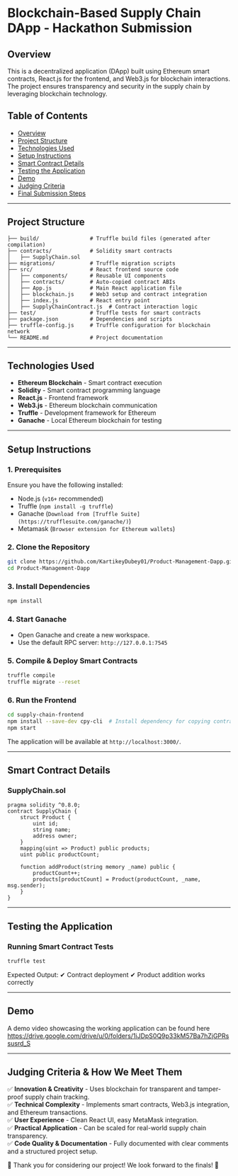 # Blockchain-Based Supply Chain DApp - Hackathon Submission

## Overview

This is a decentralized application (DApp) built using Ethereum smart contracts, React.js for the frontend, and Web3.js for blockchain interactions. The project ensures transparency and security in the supply chain by leveraging blockchain technology.

## Table of Contents

- [Overview](#overview)
- [Project Structure](#project-structure)
- [Technologies Used](#technologies-used)
- [Setup Instructions](#setup-instructions)
- [Smart Contract Details](#smart-contract-details)
- [Testing the Application](#testing-the-application)
- [Demo](#demo)
- [Judging Criteria](#judging-criteria)
- [Final Submission Steps](#final-submission-steps)

---

## Project Structure

```
├── build/                # Truffle build files (generated after compilation)
├── contracts/            # Solidity smart contracts
│   ├── SupplyChain.sol
├── migrations/           # Truffle migration scripts
├── src/                  # React frontend source code
│   ├── components/       # Reusable UI components
│   ├── contracts/        # Auto-copied contract ABIs
│   ├── App.js            # Main React application file
│   ├── blockchain.js     # Web3 setup and contract integration
│   ├── index.js          # React entry point
│   ├── SupplyChainContract.js  # Contract interaction logic
├── test/                 # Truffle tests for smart contracts
├── package.json          # Dependencies and scripts
├── truffle-config.js     # Truffle configuration for blockchain network
└── README.md             # Project documentation
```

---

## Technologies Used

- **Ethereum Blockchain** - Smart contract execution
- **Solidity** - Smart contract programming language
- **React.js** - Frontend framework
- **Web3.js** - Ethereum blockchain communication
- **Truffle** - Development framework for Ethereum
- **Ganache** - Local Ethereum blockchain for testing

---

## Setup Instructions

### 1. Prerequisites

Ensure you have the following installed:

- Node.js (`v16+` recommended)
- Truffle (`npm install -g truffle`)
- Ganache (`Download from [Truffle Suite](https://trufflesuite.com/ganache/)`)
- Metamask (`Browser extension for Ethereum wallets`)

### 2. Clone the Repository

```sh
git clone https://github.com/KartikeyDubey01/Product-Management-Dapp.git
cd Product-Management-Dapp
```

### 3. Install Dependencies

```sh
npm install
```

### 4. Start Ganache

- Open Ganache and create a new workspace.
- Use the default RPC server: `http://127.0.0.1:7545`

### 5. Compile & Deploy Smart Contracts

```sh
truffle compile
truffle migrate --reset
```

### 6. Run the Frontend

```sh
cd supply-chain-frontend
npm install --save-dev cpy-cli  # Install dependency for copying contract JSON files
npm start
```

The application will be available at `http://localhost:3000/`.

---

## Smart Contract Details

### SupplyChain.sol

```solidity
pragma solidity ^0.8.0;
contract SupplyChain {
    struct Product {
        uint id;
        string name;
        address owner;
    }
    mapping(uint => Product) public products;
    uint public productCount;
    
    function addProduct(string memory _name) public {
        productCount++;
        products[productCount] = Product(productCount, _name, msg.sender);
    }
}
```

---

## Testing the Application

### Running Smart Contract Tests

```sh
truffle test
```

Expected Output: ✔ Contract deployment ✔ Product addition works correctly

---

## Demo

A demo video showcasing the working application can be found here https://drive.google.com/drive/u/0/folders/1iJDpS0Q9p33kM57Ba7hZjGPRssusrd_S

---

## Judging Criteria & How We Meet Them

✅ **Innovation & Creativity** - Uses blockchain for transparent and tamper-proof supply chain tracking.\
✅ **Technical Complexity** - Implements smart contracts, Web3.js integration, and Ethereum transactions.\
✅ **User Experience** - Clean React UI, easy MetaMask integration.\
✅ **Practical Application** - Can be scaled for real-world supply chain transparency.\
✅ **Code Quality & Documentation** - Fully documented with clear comments and a structured project setup.

🎉 Thank you for considering our project! We look forward to the finals! 🚀

